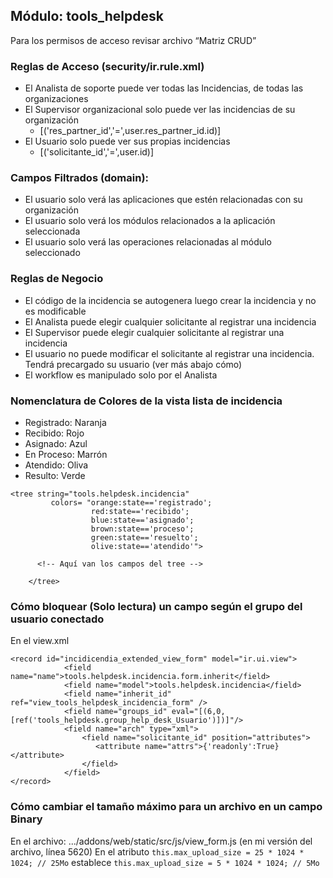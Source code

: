 ## Módulo: tools_helpdesk
Para los permisos de acceso revisar archivo “Matriz CRUD”

### Reglas de Acceso (security/ir.rule.xml)
* El Analista de soporte puede ver todas las Incidencias, de todas las organizaciones
* El Supervisor organizacional solo puede ver las incidencias de su organización
  * <field name="domain_force">[('res_partner_id','=',user.res_partner_id.id)]</field>
* El Usuario solo puede ver sus propias incidencias
  * <field name="domain_force">[('solicitante_id','=',user.id)]</field>


### Campos Filtrados (domain):
* El usuario solo verá las aplicaciones que estén relacionadas con su organización
* El usuario solo verá los módulos relacionados a la aplicación seleccionada
* El usuario solo verá las operaciones relacionadas al módulo seleccionado

### Reglas de Negocio
* El código de la incidencia se autogenera luego crear la incidencia y no es modificable
* El Analista puede elegir cualquier solicitante al registrar una incidencia
* El Supervisor puede elegir cualquier solicitante al registrar una incidencia
* El usuario no puede modificar el solicitante al registrar una incidencia. Tendrá precargado su usuario (ver más abajo cómo)
* El workflow es manipulado solo por el Analista

### Nomenclatura de Colores de la vista lista de incidencia

* Registrado: Naranja
* Recibido: Rojo
* Asignado: Azul
* En Proceso: Marrón
* Atendido: Oliva
* Resulto: Verde

```
<tree string="tools.helpdesk.incidencia" 
         colors= "orange:state=='registrado';
                  red:state=='recibido';
                  blue:state=='asignado';
                  brown:state=='proceso';
                  green:state=='resuelto';
                  olive:state=='atendido'">
      
      <!-- Aquí van los campos del tree -->
    
    </tree>
```

### Cómo bloquear (Solo lectura) un campo según el grupo del usuario conectado
 
En el view.xml
```
<record id="incidicendia_extended_view_form" model="ir.ui.view">
            <field name="name">tools.helpdesk.incidencia.form.inherit</field>
            <field name="model">tools.helpdesk.incidencia</field>
            <field name="inherit_id" ref="view_tools_helpdesk_incidencia_form" />
            <field name="groups_id" eval="[(6,0, [ref('tools_helpdesk.group_help_desk_Usuario')])]"/>
            <field name="arch" type="xml">                
                <field name="solicitante_id" position="attributes">
                   <attribute name="attrs">{'readonly':True}</attribute>                   
                </field>                
            </field>
</record>   
```

### Cómo cambiar el tamaño máximo para un archivo en un campo Binary

En el archivo: .../addons/web/static/src/js/view_form.js (en mi versión del archivo, línea 5620)
En el atributo `this.max_upload_size = 25 * 1024 * 1024; // 25Mo` establece
  `this.max_upload_size = 5 * 1024 * 1024; // 5Mo`





